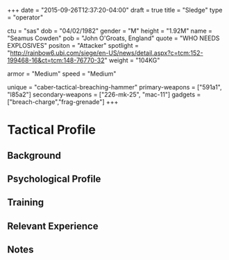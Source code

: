 +++
date = "2015-09-26T12:37:20-04:00"
draft = true
title = "Sledge"
type = "operator"

ctu = "sas"
dob = "04/02/1982"
gender = "M"
height = "1.92M"
name = "Seamus Cowden"
pob = "John O'Groats, England"
quote = "WHO NEEDS EXPLOSIVES"
positon = "Attacker"
spotlight = "http://rainbow6.ubi.com/siege/en-US/news/detail.aspx?c=tcm:152-199468-16&ct=tcm:148-76770-32"
weight = "104KG"

armor = "Medium"
speed = "Medium"

unique = "caber-tactical-breaching-hammer"
primary-weapons = ["591a1", "l85a2"]
secondary-weapons = ["226-mk-25", "mac-11"]
gadgets = ["breach-charge","frag-grenade"]
+++

# Tactical Profile

## Background

## Psychological Profile

## Training

## Relevant Experience

## Notes
